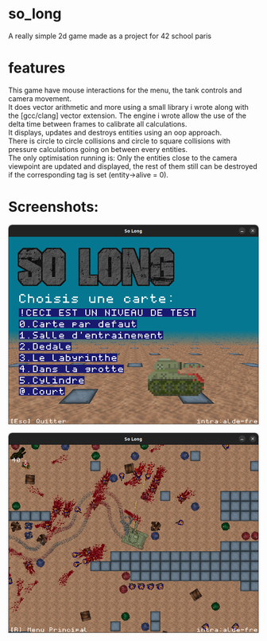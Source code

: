 # so_long
A really simple 2d game made as a project for 42 school paris

# features
This game have mouse interactions for the menu, the tank controls and camera movement.\
It does vector arithmetic and more using a small library i wrote along with the [gcc/clang] vector extension.
The engine i wrote allow the use of the delta time between frames to calibrate all calculations.\
It displays, updates and destroys entities using an oop approach.\
There is circle to circle collisions and circle to square collisions with pressure calculations going on between every entities.\
The only optimisation running is: Only the entities close to the camera viewpoint are updated and displayed, the rest of them still can be destroyed if the corresponding tag is set (entity->alive = 0).

# Screenshots:
![MENU](https://github.com/ForAbby-X/so_long/blob/main/github_image/menu.png?raw=true)

![GAMEPLAY](https://github.com/ForAbby-X/so_long/blob/main/github_image/gameplay.png?raw=true)
